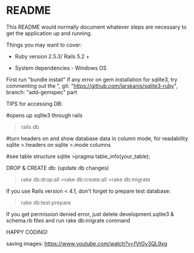 # README

This README would normally document whatever steps are necessary to get the
application up and running.

Things you may want to cover:

* Ruby version 2.5.3/ Rails 5.2 +

* System dependencies - Windows OS

First run "bundle install"
if any error on gem installation for sqlite3, try commenting out the ", git: "https://github.com/larskanis/sqlite3-ruby", branch: "add-gemspec" part

TIPS for accessing DB:

#opens up sqlite3 through rails
> rails db 

#turn headers on and show database data in column mode, for readability
sqlite >.headers on 
sqlite >.mode columns

#see table structure
sqlite >pragma table_info(your_table); 


DROP & CREATE db: (update db changes)

>rake db:drop:all >rake db:create:all >rake db:migrate

If you use Rails version < 4.1, don't forget to prepare test database:

>rake db:test:prepare

If you get permission denied error, just delete development.sqlite3 & schema.rb files and run rake db:migrate command

HAPPY CODING!

saving images: https://www.youtube.com/watch?v=fVtGy3QL9xg



